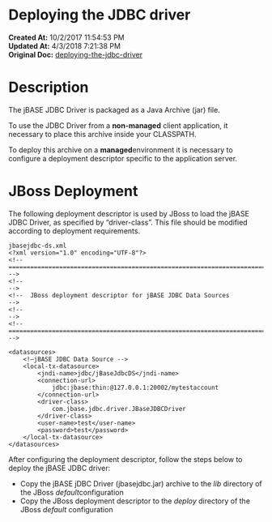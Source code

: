 # Deploying the JDBC driver

**Created At:** 10/2/2017 11:54:53 PM  
**Updated At:** 4/3/2018 7:21:38 PM  
**Original Doc:** [deploying-the-jdbc-driver](https://docs.jbase.com/39228-jdbc/deploying-the-jdbc-driver)  


# Description

The jBASE JDBC Driver is packaged as a Java Archive (jar) file.

To use the JDBC Driver from a **non-managed** client application, it necessary to place this archive inside your CLASSPATH.

To deploy this archive on a **managed**environment it is necessary to configure a deployment descriptor specific to the application server.



# JBoss Deployment

The following deployment descriptor is used by JBoss to load the jBASE JDBC Driver, as specified by “driver-class”. This file should be modified according to deployment requirements.

```
jbasejdbc-ds.xml
<?xml version="1.0" encoding="UTF-8"?>
<!--========================================================================== -->
<!--                                                                           -->
<!--  JBoss deployment descriptor for jBASE JDBC Data Sources                  -->
<!--                                                                           -->
<!-- ========================================================================= -->
 
<datasources>
    <!—jBASE JDBC Data Source -->
    <local-tx-datasource>
        <jndi-name>jdbc/jBaseJdbcDS</jndi-name>
        <connection-url>
            jdbc:jbase:thin:@127.0.0.1:20002/mytestaccount    
        </connection-url>
        <driver-class>
            com.jbase.jdbc.driver.JBaseJDBCDriver
        </driver-class>
        <user-name>test</user-name>
        <password>test</password>
    </local-tx-datasource>
</datasources>
```



After configuring the deployment descriptor, follow the steps below to deploy the jBASE JDBC driver:

- Copy the jBASE jDBC Driver (jbasejdbc.jar) archive to the *lib* directory of the JBoss *default*configuration
- Copy the JBoss deployment descriptor to the *deploy* directory of the JBoss *default* configuration

